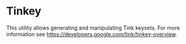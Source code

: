 # Tinkey

This utility allows generating and manipulating Tink keysets. For more
information see https://developers.google.com/tink/tinkey-overview.

